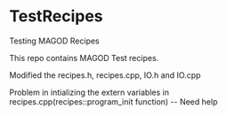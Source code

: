 # TestRecipes
Testing MAGOD Recipes 

This repo contains MAGOD Test recipes.
 
Modified the recipes.h, recipes.cpp, IO.h and IO.cpp

Problem in intializing the extern variables in recipes.cpp(recipes::program_init function) -- Need help
